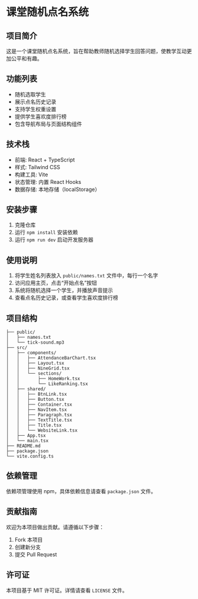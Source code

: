 

# 课堂随机点名系统

## 项目简介
这是一个课堂随机点名系统，旨在帮助教师随机选择学生回答问题，使教学互动更加公平和有趣。

## 功能列表
- 随机选取学生
- 展示点名历史记录
- 支持学生权重设置
- 提供学生喜欢度排行榜
- 包含导航布局与页面结构组件

## 技术栈
- 前端: React + TypeScript
- 样式: Tailwind CSS
- 构建工具: Vite
- 状态管理: 内置 React Hooks
- 数据存储: 本地存储（localStorage）

## 安装步骤
1. 克隆仓库
2. 运行 `npm install` 安装依赖
3. 运行 `npm run dev` 启动开发服务器

## 使用说明
1. 将学生姓名列表放入 `public/names.txt` 文件中，每行一个名字
2. 访问应用主页，点击“开始点名”按钮
3. 系统将随机选择一个学生，并播放声音提示
4. 查看点名历史记录，或查看学生喜欢度排行榜

## 项目结构
```
├── public/
│   ├── names.txt
│   └── tick-sound.mp3
├── src/
│   ├── components/
│   │   ├── AttendanceBarChart.tsx
│   │   ├── Layout.tsx
│   │   ├── NineGrid.tsx
│   │   └── sections/
│   │       ├── HomeWork.tsx
│   │       └── LikeRanking.tsx
│   ├── shared/
│   │   ├── BtnLink.tsx
│   │   ├── Button.tsx
│   │   ├── Container.tsx
│   │   ├── NavItem.tsx
│   │   ├── Paragraph.tsx
│   │   ├── TextTitle.tsx
│   │   ├── Title.tsx
│   │   └── WebsiteLink.tsx
│   ├── App.tsx
│   └── main.tsx
├── README.md
├── package.json
└── vite.config.ts
```

## 依赖管理
依赖项管理使用 npm，具体依赖信息请查看 `package.json` 文件。

## 贡献指南
欢迎为本项目做出贡献。请遵循以下步骤：
1. Fork 本项目
2. 创建新分支
3. 提交 Pull Request

## 许可证
本项目基于 MIT 许可证。详情请查看 `LICENSE` 文件。
